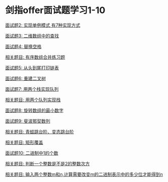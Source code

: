 剑指offer面试题学习1-10
====
[面试题2: 实现单例模式 有7种实现方式](https://github.com/Cyhui/algorithm/blob/master/src/%E5%89%91%E6%8C%87offer/ch1_10/Test2.java)

[面试题3: 二维数组中的查找](https://github.com/Cyhui/algorithm/blob/master/src/%E5%89%91%E6%8C%87offer/ch1_10/Test3.java)

[面试题4: 替换空格](https://github.com/Cyhui/algorithm/blob/master/src/%E5%89%91%E6%8C%87offer/ch1_10/Test4.java)

[相关题目: 有序数组合并练习题](https://github.com/Cyhui/algorithm/blob/master/src/%E5%89%91%E6%8C%87offer/ch1_10/Test4_1.java)

[面试题5: 从头到尾打印链表](https://github.com/Cyhui/algorithm/blob/master/src/%E5%89%91%E6%8C%87offer/ch1_10/Test5.java)

[面试题6: 重建二叉树](https://github.com/Cyhui/algorithm/blob/master/src/%E5%89%91%E6%8C%87offer/ch1_10/Test6.java)

[面试题7: 用两个栈实现队列](https://github.com/Cyhui/algorithm/blob/master/src/%E5%89%91%E6%8C%87offer/ch1_10/Test7.java)

[相关题目: 用两个队列实现栈](https://github.com/Cyhui/algorithm/blob/master/src/%E5%89%91%E6%8C%87offer/ch1_10/Test7_1.java)

[面试题8: 旋转数组的最小数字](https://github.com/Cyhui/algorithm/blob/master/src/%E5%89%91%E6%8C%87offer/ch1_10/Test8.java)

[面试题9: 斐波那契数列](https://github.com/Cyhui/algorithm/blob/master/src/%E5%89%91%E6%8C%87offer/ch1_10/Test9.java)

[相关题目: 青蛙跳台阶、变态跳台阶](https://github.com/Cyhui/algorithm/blob/master/src/%E5%89%91%E6%8C%87offer/ch1_10/Test9_1.java)

[相关题目: 矩形覆盖](https://github.com/Cyhui/algorithm/blob/master/src/%E5%89%91%E6%8C%87offer/ch1_10/Test9_2.java)

[面试题10: 二进制中1的个数](https://github.com/Cyhui/algorithm/blob/master/src/%E5%89%91%E6%8C%87offer/ch1_10/Test10.java)

[相关题目: 判断一个整数是不是2的整数次方](https://github.com/Cyhui/algorithm/blob/master/src/%E5%89%91%E6%8C%87offer/ch1_10/Test10_1.java)

[相关题目: 输入两个整数m和n,计算需要改变m的二进制表示中的多少位才能得到n](https://github.com/Cyhui/algorithm/blob/master/src/%E5%89%91%E6%8C%87offer/ch1_10/Test10_2.java)
